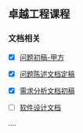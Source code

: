 ## 卓越工程课程




### 文档相关

- [x] [问题初稿-甲方](./doc/boss/a.md)

- [x] [问题陈述文档定稿](./doc/boss/b.md)

- [x] [需求分析文档初稿](./doc/boss/c.md)

- [ ] [软件设计文档]()

....






